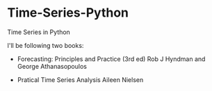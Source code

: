 # Time-Series-Python
Time Series in Python

I'll be following two books:
+ Forecasting: Principles and Practice (3rd ed)
  Rob J Hyndman and George Athanasopoulos
  
+ Pratical Time Series Analysis
  Aileen Nielsen 

